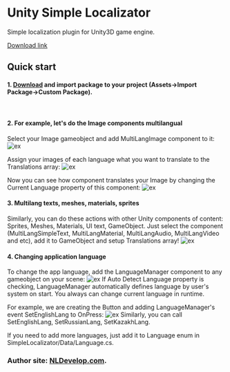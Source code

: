# Unity Simple Localizator
Simple localization plugin for Unity3D game engine.

[Download link](https://github.com/alexdebur/Unity-Simple-Localizator/releases/download/1.5/SimpleLocalizator-1.5.unitypackage)

## Quick start
#### 1. [Download](https://github.com/alexdebur/Unity-Simple-Localizator/releases) and import package to your project (Assets->Import Package->Custom Package).
&nbsp; &nbsp;&nbsp; &nbsp;

#### 2. For example, let's do the Image components multilangual
Select your Image gameobject and add MultiLangImage component to it:
![ex](https://i.paste.pics/3EFOG.png)

Assign your images of each language what you want to translate to the Translations array:
![ex](https://i.paste.pics/3EFR7.png)

Now you can see how component translates your Image by changing the Current Language property of this component:
![ex](https://i.paste.pics/3EFQ6.png)
&nbsp; &nbsp;&nbsp; &nbsp;



#### 3. Multilang texts, meshes, materials, sprites
Similarly, you can do these actions with other Unity components of content: Sprites, Meshes, Materials, UI text, GameObject. Just select the component (MultiLangSimpleText, MultiLangMaterial, MultiLangAudio, MultiLangVideo and etc), add it to GameObject and setup Translations array!
![ex](https://i.paste.pics/3EFSU.png)
&nbsp; &nbsp;&nbsp; &nbsp;



#### 4. Changing application language
To change the app language, add the LanguageManager component to any gameobject on your scene:
![ex](https://i.paste.pics/3EFY6.png)
If Auto Detect Language property is checking, LanguageManager automatically defines language by user's system on start. You always can change current language in runtime.

For example, we are creating the Button and adding LanguageManager's event SetEnglishLang to OnPress:
![ex](https://i.paste.pics/3EG17.png)
Similarly, you can call SetEnglishLang, SetRussianLang, SetKazakhLang.
&nbsp; &nbsp;&emsp;


If you need to add more languages, just add it to Language enum in SimpleLocalizator/Data/Language.cs.


### Author site: [NLDevelop.com](https://nldevelop.com).
